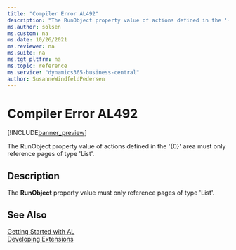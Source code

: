 ```yaml
---
title: "Compiler Error AL492"
description: "The RunObject property value of actions defined in the '{0}' area must only reference pages of type 'List'."
ms.author: solsen
ms.custom: na
ms.date: 10/26/2021
ms.reviewer: na
ms.suite: na
ms.tgt_pltfrm: na
ms.topic: reference
ms.service: "dynamics365-business-central"
author: SusanneWindfeldPedersen
---
```

[//]: # (START>DO_NOT_EDIT)
[//]: # (IMPORTANT:Do not edit any of the content between here and the END>DO_NOT_EDIT.)
[//]: # (Any modifications should be made in the .xml files in the ModernDev repo.)
# Compiler Error AL492

[!INCLUDE[banner_preview](../includes/banner_preview.md)]

The RunObject property value of actions defined in the '{0}' area must only reference pages of type 'List'.

## Description
The **RunObject** property value must only reference pages of type 'List'.  

[//]: # (IMPORTANT: END>DO_NOT_EDIT)
## See Also  
[Getting Started with AL](../devenv-get-started.md)  
[Developing Extensions](../devenv-dev-overview.md)  